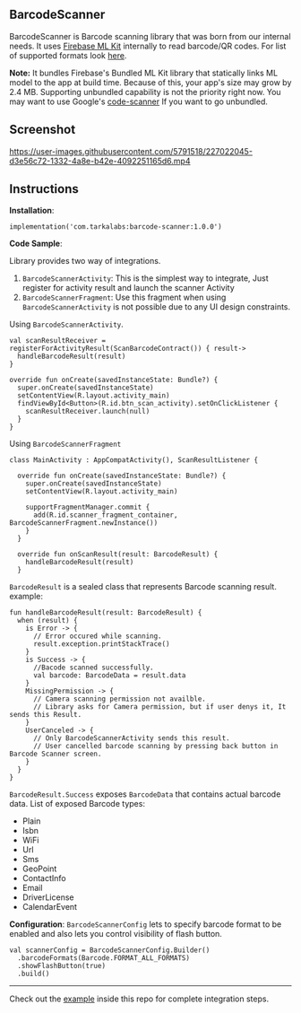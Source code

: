 ## BarcodeScanner

BarcodeScanner is Barcode scanning library that was born from our internal needs. It uses [Firebase ML Kit](https://developers.google.com/ml-kit/vision/barcode-scanning) internally to read barcode/QR codes.
For list of supported formats look [here](https://developers.google.com/android/reference/com/google/mlkit/vision/barcode/common/Barcode.BarcodeFormat).

**Note:** It bundles Firebase's Bundled ML Kit library that statically links ML model to the app at build time. Because of this, your app's size may grow by 2.4 MB. Supporting unbundled capability is not the priority right now. You may want to use Google's [code-scanner](https://developers.google.com/ml-kit/code-scanner) If you want to go unbundled.

## Screenshot


https://user-images.githubusercontent.com/5791518/227022045-d3e56c72-1332-4a8e-b42e-4092251165d6.mp4


## Instructions

**Installation**:

    implementation('com.tarkalabs:barcode-scanner:1.0.0')

**Code Sample**:

Library provides two way of integrations.
1. `BarcodeScannerActivity`: This is the simplest way to integrate, Just register for activity result and launch the scanner Activity
2. `BarcodeScannerFragment`: Use this fragment when using `BarcodeScannerActivity` is not possible due to any UI design constraints.

Using `BarcodeScannerActivity`.
```
val scanResultReceiver = registerForActivityResult(ScanBarcodeContract()) { result->
  handleBarcodeResult(result)
}

override fun onCreate(savedInstanceState: Bundle?) {
  super.onCreate(savedInstanceState)
  setContentView(R.layout.activity_main)
  findViewById<Button>(R.id.btn_scan_activity).setOnClickListener {
    scanResultReceiver.launch(null)
  }
}
```

Using `BarcodeScannerFragment`

```
class MainActivity : AppCompatActivity(), ScanResultListener {
  
  override fun onCreate(savedInstanceState: Bundle?) {
    super.onCreate(savedInstanceState)
    setContentView(R.layout.activity_main)
  
    supportFragmentManager.commit {
      add(R.id.scanner_fragment_container, BarcodeScannerFragment.newInstance())
    }
  }
  
  override fun onScanResult(result: BarcodeResult) {
    handleBarcodeResult(result)
  }
```

`BarcodeResult` is a sealed class that represents Barcode scanning result.
example:
```
fun handleBarcodeResult(result: BarcodeResult) {  
  when (result) {  
    is Error -> {
      // Error occured while scanning.
      result.exception.printStackTrace()
    }
    is Success -> {
      //Bacode scanned successfully.
      val barcode: BarcodeData = result.data
    }
    MissingPermission -> {
      // Camera scanning permission not availble.
      // Library asks for Camera permission, but if user denys it, It sends this Result.
    }
    UserCanceled -> {
      // Only BarcodeScannerActivity sends this result.
      // User cancelled barcode scanning by pressing back button in Barcode Scanner screen.
    }
  }  
}
```

`BarcodeResult.Success` exposes `BarcodeData` that contains actual barcode data.
List of exposed Barcode types:

- Plain
- Isbn
- WiFi
- Url
- Sms
- GeoPoint
- ContactInfo
- Email
- DriverLicense
- CalendarEvent

**Configuration**:
`BarcodeScannerConfig`  lets to specify barcode format to be enabled and also lets you control visibility of flash button.

```
val scannerConfig = BarcodeScannerConfig.Builder()
  .barcodeFormats(Barcode.FORMAT_ALL_FORMATS)
  .showFlashButton(true)
  .build()
```
---
Check out the [example](https://github.com/tarkalabs/BarcodeScanner/tree/main/example) inside this repo for complete integration steps.
